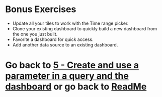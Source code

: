 # Bonus Exercises

- Update all your tiles to work with the Time range picker.
- Clone your existing dashboard to quickly build a new dashboard from the one you just built.
- Favorite a dashboard for quick access.
- Add another data source to an existing dashboard.

# Go back to [5 - Create and use a parameter in a query and the dashboard](5-UseParameters.md) or go back to [ReadMe](../README.md)
